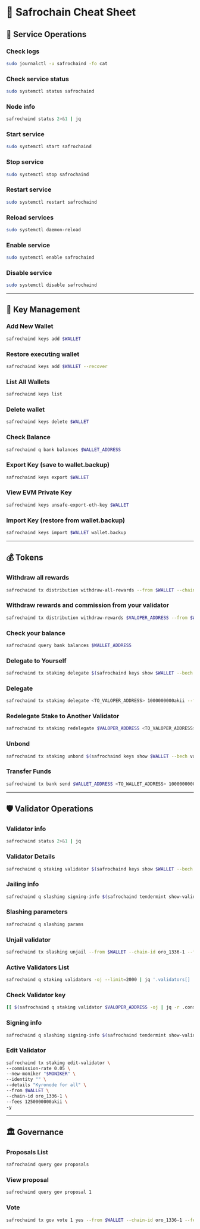# 📑 Safrochain Cheat Sheet

## 🔧 Service Operations

### Check logs
```bash
sudo journalctl -u safrochaind -fo cat
```

### Check service status
```bash
sudo systemctl status safrochaind
```

### Node info
```bash
safrochaind status 2>&1 | jq
```

### Start service
```bash
sudo systemctl start safrochaind
```

### Stop service
```bash
sudo systemctl stop safrochaind
```

### Restart service
```bash
sudo systemctl restart safrochaind
```

### Reload services
```bash
sudo systemctl daemon-reload
```

### Enable service
```bash
sudo systemctl enable safrochaind
```

### Disable service
```bash
sudo systemctl disable safrochaind
```

---

## 🔑 Key Management

### Add New Wallet
```bash
safrochaind keys add $WALLET
```

### Restore executing wallet
```bash
safrochaind keys add $WALLET --recover
```

### List All Wallets
```bash
safrochaind keys list
```

### Delete wallet
```bash
safrochaind keys delete $WALLET
```

### Check Balance
```bash
safrochaind q bank balances $WALLET_ADDRESS
```

### Export Key (save to wallet.backup)
```bash
safrochaind keys export $WALLET
```

### View EVM Private Key
```bash
safrochaind keys unsafe-export-eth-key $WALLET
```

### Import Key (restore from wallet.backup)
```bash
safrochaind keys import $WALLET wallet.backup
```

---

## 💰 Tokens

### Withdraw all rewards
```bash
safrochaind tx distribution withdraw-all-rewards --from $WALLET --chain-id oro_1336-1 --fees 1250000000akii
```

### Withdraw rewards and commission from your validator
```bash
safrochaind tx distribution withdraw-rewards $VALOPER_ADDRESS --from $WALLET --commission --chain-id oro_1336-1 --fees 1250000000akii -y
```

### Check your balance
```bash
safrochaind query bank balances $WALLET_ADDRESS
```

### Delegate to Yourself
```bash
safrochaind tx staking delegate $(safrochaind keys show $WALLET --bech val -a) 1000000000akii --from $WALLET --chain-id oro_1336-1 --fees 1250000000akii -y
```

### Delegate
```bash
safrochaind tx staking delegate <TO_VALOPER_ADDRESS> 1000000000akii --from $WALLET --chain-id oro_1336-1 --fees 1250000000akii -y
```

### Redelegate Stake to Another Validator
```bash
safrochaind tx staking redelegate $VALOPER_ADDRESS <TO_VALOPER_ADDRESS> 1000000000akii --from $WALLET --chain-id oro_1336-1 --fees 1250000000akii -y
```

### Unbond
```bash
safrochaind tx staking unbond $(safrochaind keys show $WALLET --bech val -a) 1000000000akii --from $WALLET --chain-id oro_1336-1 --fees 12500000000akii -y
```

### Transfer Funds
```bash
safrochaind tx bank send $WALLET_ADDRESS <TO_WALLET_ADDRESS> 1000000000akii --fees 1250000000akii -y
```

---

## 🛡️ Validator Operations

### Validator info
```bash
safrochaind status 2>&1 | jq
```

### Validator Details
```bash
safrochaind q staking validator $(safrochaind keys show $WALLET --bech val -a)
```

### Jailing info
```bash
safrochaind q slashing signing-info $(safrochaind tendermint show-validator)
```

### Slashing parameters
```bash
safrochaind q slashing params
```

### Unjail validator
```bash
safrochaind tx slashing unjail --from $WALLET --chain-id oro_1336-1 --fees 1250000000akii -y
```

### Active Validators List
```bash
safrochaind q staking validators -oj --limit=2000 | jq '.validators[] | select(.status=="BOND_STATUS_BONDED")' | jq -r '(.tokens|tonumber/pow(10;6)|floor|tostring) + " " + .description.moniker' | sort -gr | nl
```

### Check Validator key
```bash
[[ $(safrochaind q staking validator $VALOPER_ADDRESS -oj | jq -r .consensus_pubkey.key) = $(safrochaind status | jq -r .ValidatorInfo.PubKey.value) ]] && echo -e "Your key status is ok" || echo -e "Your key status is error"
```

### Signing info
```bash
safrochaind q slashing signing-info $(safrochaind tendermint show-validator)
```

### Edit Validator
```bash
safrochaind tx staking edit-validator \
--commission-rate 0.05 \
--new-moniker "$MONIKER" \
--identity "" \
--details "Kyronode for all" \
--from $WALLET \
--chain-id oro_1336-1 \
--fees 1250000000akii \
-y
```

---

## 🏛 Governance

### Proposals List
```bash
safrochaind query gov proposals
```

### View proposal
```bash
safrochaind query gov proposal 1
```

### Vote
```bash
safrochaind tx gov vote 1 yes --from $WALLET --chain-id oro_1336-1 --fees 1250000000akii -y
```